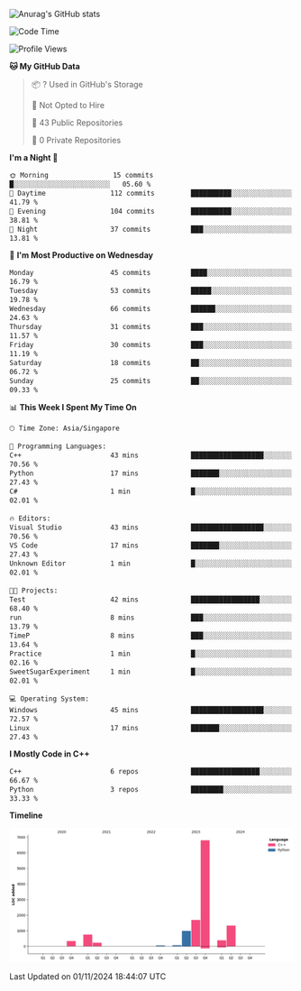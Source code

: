 ![Anurag's GitHub stats](https://github-readme-stats.vercel.app/api?username=OnePointFive99&show_icons=true&theme=transparent)

<!--START_SECTION:waka-->
![Code Time](http://img.shields.io/badge/Code%20Time-163%20hrs%2050%20mins-blue)

![Profile Views](http://img.shields.io/badge/Profile%20Views-0-blue)

**🐱 My GitHub Data** 

> 📦 ? Used in GitHub's Storage 
 > 
> 🚫 Not Opted to Hire
 > 
> 📜 43 Public Repositories 
 > 
> 🔑 0 Private Repositories 
 > 
**I'm a Night 🦉** 

```text
🌞 Morning                15 commits          █░░░░░░░░░░░░░░░░░░░░░░░░   05.60 % 
🌆 Daytime                112 commits         ██████████░░░░░░░░░░░░░░░   41.79 % 
🌃 Evening                104 commits         ██████████░░░░░░░░░░░░░░░   38.81 % 
🌙 Night                  37 commits          ███░░░░░░░░░░░░░░░░░░░░░░   13.81 % 
```
📅 **I'm Most Productive on Wednesday** 

```text
Monday                   45 commits          ████░░░░░░░░░░░░░░░░░░░░░   16.79 % 
Tuesday                  53 commits          █████░░░░░░░░░░░░░░░░░░░░   19.78 % 
Wednesday                66 commits          ██████░░░░░░░░░░░░░░░░░░░   24.63 % 
Thursday                 31 commits          ███░░░░░░░░░░░░░░░░░░░░░░   11.57 % 
Friday                   30 commits          ███░░░░░░░░░░░░░░░░░░░░░░   11.19 % 
Saturday                 18 commits          ██░░░░░░░░░░░░░░░░░░░░░░░   06.72 % 
Sunday                   25 commits          ██░░░░░░░░░░░░░░░░░░░░░░░   09.33 % 
```


📊 **This Week I Spent My Time On** 

```text
🕑︎ Time Zone: Asia/Singapore

💬 Programming Languages: 
C++                      43 mins             ██████████████████░░░░░░░   70.56 % 
Python                   17 mins             ███████░░░░░░░░░░░░░░░░░░   27.43 % 
C#                       1 min               █░░░░░░░░░░░░░░░░░░░░░░░░   02.01 % 

🔥 Editors: 
Visual Studio            43 mins             ██████████████████░░░░░░░   70.56 % 
VS Code                  17 mins             ███████░░░░░░░░░░░░░░░░░░   27.43 % 
Unknown Editor           1 min               █░░░░░░░░░░░░░░░░░░░░░░░░   02.01 % 

🐱‍💻 Projects: 
Test                     42 mins             █████████████████░░░░░░░░   68.40 % 
run                      8 mins              ███░░░░░░░░░░░░░░░░░░░░░░   13.79 % 
TimeP                    8 mins              ███░░░░░░░░░░░░░░░░░░░░░░   13.64 % 
Practice                 1 min               █░░░░░░░░░░░░░░░░░░░░░░░░   02.16 % 
SweetSugarExperiment     1 min               █░░░░░░░░░░░░░░░░░░░░░░░░   02.01 % 

💻 Operating System: 
Windows                  45 mins             ██████████████████░░░░░░░   72.57 % 
Linux                    17 mins             ███████░░░░░░░░░░░░░░░░░░   27.43 % 
```

**I Mostly Code in C++** 

```text
C++                      6 repos             █████████████████░░░░░░░░   66.67 % 
Python                   3 repos             ████████░░░░░░░░░░░░░░░░░   33.33 % 
```



**Timeline**

![Lines of Code chart](https://raw.githubusercontent.com/OnePointFive99/OnePointFive99/main/assets/bar_graph.png)


 Last Updated on 01/11/2024 18:44:07 UTC
<!--END_SECTION:waka-->

  
